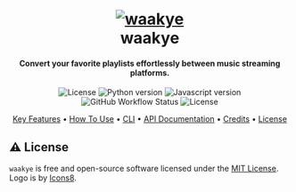 <h1 align="center">
  <br>
  <a href="http://waakye.prettyirrelevant.wtf"><img src="https://res.cloudinary.com/dybhjquqy/image/upload/v1684839435/waakye_xva44d.png" alt="waakye"></a>
  <br>
  waakye
  <br>
</h1>

<h4 align="center">Convert your favorite playlists effortlessly between music streaming platforms.</h4>

<p align="center">
  <img src="https://img.shields.io/badge/Go-1.19+-00ADD8?style=for-the-badge&logo=go" alt="License">
  <img src="https://img.shields.io/badge/Python-3.9+-1f425f.svg?style=for-the-badge&logo=python" alt="Python version">
  <img src="https://img.shields.io/badge/Javascript-F7DF1E.svg?style=for-the-badge&logo=JavaScript&logoColor=white" alt="Javascript version">
  <img alt="GitHub Workflow Status" src="https://img.shields.io/github/actions/workflow/status/prettyirrelevant/waakye/ci.yml?branch=main&style=for-the-badge&logo=github">
  <img src="https://img.shields.io/github/license/prettyirrelevant/waakye.svg?style=for-the-badge" alt="License">
</p>

<p align="center">
  <a href="#key-features">Key Features</a> •
  <a href="#how-to-use">How To Use</a> •
  <a href="#download">CLI</a> •
  <a href="#related">API Documentation</a> •
  <a href="#credits">Credits</a> •
  <a href="#license">License</a>
</p>


## ⚠️ License

`waakye` is free and open-source software licensed under the [MIT License](https://github.com/prettyirrelevant/waakye/blob/main/LICENSE.md). Logo is by [Icons8](https://icons8.com/icon/d2CXqaKsX8S8/playlist).

<!-- ## Table of Contents

## Roadmaps

## FAQs

## License


## Supported Streaming Platforms
- Spotify
- YTMusic
- Deezer

## Codebase

| Folder                |      Description                 |
| :-------------------- | :------------------------------: |
| [asaro](asaro)        |       Ytmusicapi Wrapper         |
| [kilishi](kilishi)    |           GoLang API             |
| [masa](masa)          | Puppeteer Authentication server  | -->
